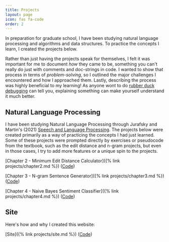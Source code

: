 ```yaml
---
title: Projects
layout: page
icon: fas fa-code
order: 2
---
```

In preparation for graduate school, I have been studying natural language processing and algorithms and data structures. To practice the concepts I learn, I created the projects below.

Rather than just having the projects speak for themselves, I felt it was important for me to document _how_ they came to be, something you can't really do just with comments and doc-strings in code. I wanted to show that process in terms of _problem-solving_, so I outlined the major challenges I encountered and how I approached them. Lastly, describing the process was highly beneficial to my learning! As anyone wont to do [rubber duck debugging](https://en.wikipedia.org/wiki/Rubber_duck_debugging) can tell you, explaining something can make yourself understand it much better.

## Natural Language Processing

I have been studying Natural Language Processing through Jurafsky and Martin's (2021) [Speech and Language Processing](https://web.stanford.edu/~jurafsky/slp3/). The projects below were created primarily as a way of practicing the concepts I had just learned. Some of these projects were prompted directly by exercises or pseudocode from the textbook, such as the edit distance and n-gram projects, but even in those cases, I try to add more features or a unique spin to the projects.   

[Chapter 2 - Minimum Edit Distance Calculator]({% link projects/chapter2.md %}) ([Code](https://github.com/lucasadelino/Learning-Compling/blob/main/Textbooks/Speech%20and%20Language%20Processing%20(Jurafsky%2C%20Martin)/Chapter%202%20-%20Regular%20Expressions%2C%20Text%20Normalization%2C%20Edit%20Distance/mineditbacktrace.py))

[Chapter 3 - N-gram Sentence Generator]({% link projects/chapter3.md %}) ([Code](https://github.com/lucasadelino/Learning-Compling/blob/main/Textbooks/Speech%20and%20Language%20Processing%20(Jurafsky%2C%20Martin)/Chapter%203%20-%20N-gram%20Language%20Models/ngram.py))

[Chapter 4 - Naive Bayes Sentiment Classifier]({% link projects/chapter4.md %}) ([Code](https://github.com/lucasadelino/Learning-Compling/tree/main/Textbooks/Speech%20and%20Language%20Processing%20(Jurafsky%2C%20Martin)/Chapter%204%20-%20Naive%20Bayes%20and%20Sentiment%20Classification))

## Site

Here's how and why I created this website:

[Site]({% link projects/site.md %}) ([Code](https://github.com/lucasadelino/lucasadelino.github.io))